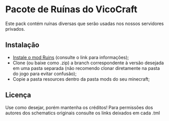 # Pacote de Ruínas do VicoCraft

Este pack contém ruínas diversas que serão usadas nos nossos servidores privados.

## Instalação

* [Instale o mod Ruins](http://www.atomicstryker.net/ruins.php) (consulte o link para informações);
* Clone (ou baixe como .zip) a branch correspondente à versão desejada em uma pasta separada (não recomendo clonar diretamente na pasta do jogo para evitar confusão);
* Copie a pasta resources dentro da pasta mods do seu minecraft;

## Licença

Use como desejar, porém mantenha os créditos! Para permissões dos autores dos schematics originais consulte os links deixados em cada .tml